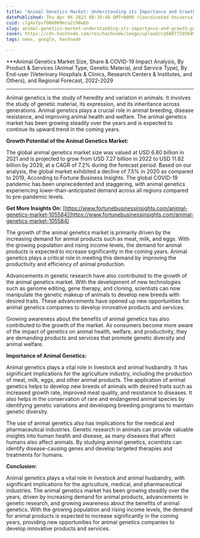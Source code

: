 ```yaml
---
title: "Animal Genetics Market: Understanding its Importance and Growth Potential"
datePublished: Thu Apr 06 2023 09:39:48 GMT+0000 (Coordinated Universal Time)
cuid: clg4xfpsf000009mra2i98wbb
slug: animal-genetics-market-understanding-its-importance-and-growth-potential
cover: https://cdn.hashnode.com/res/hashnode/image/upload/v1680773956898/8bdacb0b-c0c7-485f-8535-2e4a9d912fbf.png
tags: news, google, hashnode

---
```


***Animal Genetics Market Size, Share & COVID-19 Impact Analysis, By Product & Services (Animal Type, Genetic Material, and Service Type), By End-user (Veterinary Hospitals & Clinics, Research Centers & Institutes, and Others), and Regional Forecast, 2022-2029  
***

Animal genetics is the study of heredity and variation in animals. It involves the study of genetic material, its expression, and its inheritance across generations. Animal genetics plays a crucial role in animal breeding, disease resistance, and improving animal health and welfare. The animal genetics market has been growing steadily over the years and is expected to continue its upward trend in the coming years.

**Growth Potential of the Animal Genetics Market:**

The global animal genetics market size was valued at USD 6.80 billion in 2021 and is projected to grow from USD 7.27 billion in 2022 to USD 11.82 billion by 2029, at a CAGR of 7.2% during the forecast period. Based on our analysis, the global market exhibited a decline of 7.5% in 2020 as compared to 2019, According to Fortune Business Insights. The global COVID-19 pandemic has been unprecedented and staggering, with animal genetics experiencing lower-than-anticipated demand across all regions compared to pre-pandemic levels. 

**Get More Insights On:** [https://www.fortunebusinessinsights.com/animal-genetics-market-105584](https://www.fortunebusinessinsights.com/animal-genetics-market-105584)

The growth of the animal genetics market is primarily driven by the increasing demand for animal products such as meat, milk, and eggs. With the growing population and rising income levels, the demand for animal products is expected to increase significantly in the coming years. Animal genetics plays a critical role in meeting this demand by improving the productivity and efficiency of animal production.

Advancements in genetic research have also contributed to the growth of the animal genetics market. With the development of new technologies such as genome editing, gene therapy, and cloning, scientists can now manipulate the genetic makeup of animals to develop new breeds with desired traits. These advancements have opened up new opportunities for animal genetics companies to develop innovative products and services.

Growing awareness about the benefits of animal genetics has also contributed to the growth of the market. As consumers become more aware of the impact of genetics on animal health, welfare, and productivity, they are demanding products and services that promote genetic diversity and animal welfare.

**Importance of Animal Genetics:**

Animal genetics plays a vital role in livestock and animal husbandry. It has significant implications for the agriculture industry, including the production of meat, milk, eggs, and other animal products. The application of animal genetics helps to develop new breeds of animals with desired traits such as increased growth rate, improved meat quality, and resistance to diseases. It also helps in the conservation of rare and endangered animal species by identifying genetic variations and developing breeding programs to maintain genetic diversity.

The use of animal genetics also has implications for the medical and pharmaceutical industries. Genetic research in animals can provide valuable insights into human health and disease, as many diseases that affect humans also affect animals. By studying animal genetics, scientists can identify disease-causing genes and develop targeted therapies and treatments for humans.

**Conclusion:**

Animal genetics plays a vital role in livestock and animal husbandry, with significant implications for the agriculture, medical, and pharmaceutical industries. The animal genetics market has been growing steadily over the years, driven by increasing demand for animal products, advancements in genetic research, and growing awareness about the benefits of animal genetics. With the growing population and rising income levels, the demand for animal products is expected to increase significantly in the coming years, providing new opportunities for animal genetics companies to develop innovative products and services.